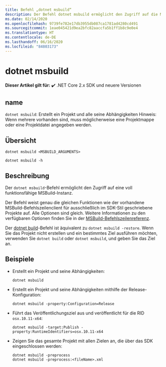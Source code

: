 ```yaml
---
title: Befehl „dotnet msbuild“
description: Der Befehl dotnet msbuild ermöglicht den Zugriff auf die MSBuild-Befehlszeile.
ms.date: 02/14/2020
ms.openlocfilehash: 9739fe782e17db3955db087ca1781ad4280cd491
ms.sourcegitcommit: 1eae045421d9ea2bfc82aaccfa5b1ff1b8c9e0e4
ms.translationtype: HT
ms.contentlocale: de-DE
ms.lasthandoff: 06/16/2020
ms.locfileid: "84803173"
---
```

# <a name="dotnet-msbuild"></a>dotnet msbuild

**Dieser Artikel gilt für:** ✔️ .NET Core 2.x SDK und neuere Versionen

## <a name="name"></a>name

`dotnet msbuild`: Erstellt ein Projekt und alle seine Abhängigkeiten Hinweis: Wenn mehrere vorhanden sind, muss möglicherweise eine Projektmappe oder eine Projektdatei angegeben werden.

## <a name="synopsis"></a>Übersicht

```dotnetcli
dotnet msbuild <MSBUILD_ARGUMENTS>

dotnet msbuild -h
```

## <a name="description"></a>Beschreibung

Der `dotnet msbuild`-Befehl ermöglicht den Zugriff auf eine voll funktionsfähige MSBuild-Instanz.

Der Befehl weist genau die gleichen Funktionen wie der vorhandene MSBuild-Befehlszeilenclient für ausschließlich im SDK-Stil geschriebene Projekte auf. Alle Optionen sind gleich. Weitere Informationen zu den verfügbaren Optionen finden Sie in der [MSBuild-Befehlszeilenreferenz](/visualstudio/msbuild/msbuild-command-line-reference).

Der [dotnet build](dotnet-build.md)-Befehl ist äquivalent zu `dotnet msbuild -restore`. Wenn Sie das Projekt nicht erstellen und ein bestimmtes Ziel ausführen möchten, verwenden Sie `dotnet build` oder `dotnet msbuild`, und geben Sie das Ziel an.

## <a name="examples"></a>Beispiele

- Erstellt ein Projekt und seine Abhängigkeiten:

  ```dotnetcli
  dotnet msbuild
  ```

- Erstellt ein Projekt und seine Abhängigkeiten mithilfe der Release-Konfiguration:

  ```dotnetcli
  dotnet msbuild -property:Configuration=Release
  ```

- Führt das Veröffentlichungsziel aus und veröffentlicht für die RID `osx.10.11-x64`:

  ```dotnetcli
  dotnet msbuild -target:Publish -property:RuntimeIdentifiers=osx.10.11-x64
  ```

- Zeigen Sie das gesamte Projekt mit allen Zielen an, die über das SDK eingeschlossen werden:

  ```dotnetcli
  dotnet msbuild -preprocess
  dotnet msbuild -preprocess:<fileName>.xml
  ```
